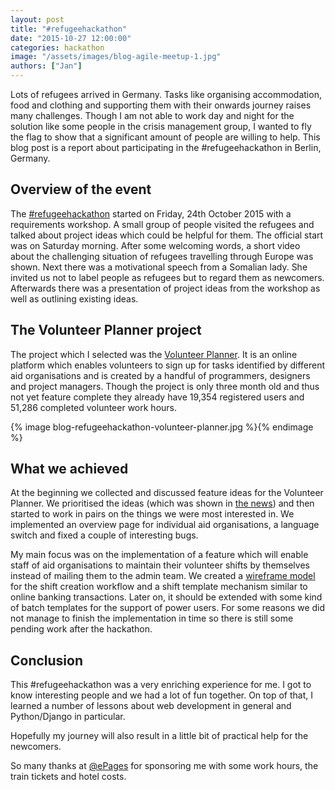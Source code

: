 ```yaml
---
layout: post
title: "#refugeehackathon"
date: "2015-10-27 12:00:00"
categories: hackathon
image: "/assets/images/blog-agile-meetup-1.jpg"
authors: ["Jan"]
---
```


Lots of refugees arrived in Germany.
Tasks like organising accommodation, food and clothing and supporting them with their onwards journey raises many challenges.
Though I am not able to work day and night for the solution like some people in the crisis management group, I wanted to fly the flag to show that a significant amount of people are willing to help.
This blog post is a report about participating in the #refugeehackathon in Berlin, Germany.

## Overview of the event

The [#refugeehackathon](https://twitter.com/search?src=typd&q=%23refugeehackathon) started on Friday, 24th October 2015 with a requirements workshop.
A small group of people visited the refugees and talked about project ideas which could be helpful for them.
The official start was on Saturday morning.
After some welcoming words, a short video about the challenging situation of refugees travelling through Europe was shown.
Next there was a motivational speech from a Somalian lady.
She invited us not to label people as refugees but to regard them as newcomers.
Afterwards there was a presentation of project ideas from the workshop as well as outlining existing ideas.

## The Volunteer Planner project

The project which I selected was the [Volunteer Planner](https://volunteer-planner.org/).
It is an online platform which enables volunteers to sign up for tasks identified
by different aid organisations and is created by a handful of programmers, designers and project managers.
Though the project is only three month old and thus not yet feature complete they already have 19,354 registered users and 51,286 completed volunteer work hours.

{% image blog-refugeehackathon-volunteer-planner.jpg %}{% endimage %}

## What we achieved

At the beginning we collected and discussed feature ideas for the Volunteer Planner.
We prioritised the ideas (which was shown in
[the news](http://www.heute.de/refugee-hackathon-in-berlin-digitale-fluechtlingshilfe-in-48-stunden-von-it-leuten-40700228.html)) and then started to work in pairs on the things we were most interested in.
We implemented an overview page for individual aid organisations, a language switch and fixed a couple of interesting bugs.

My main focus was on the implementation of a feature which will enable staff of aid organisations to maintain their volunteer shifts by themselves instead of mailing them to the admin team.
We created a [wireframe model](https://gomockingbird.com/projects/fnzc6qu) for the shift creation workflow and a shift template mechanism similar to online banking transactions.
Later on, it should be extended with some kind of batch templates for the support of power users.
For some reasons we did not manage to finish the implementation in time so there is still some pending work after the hackathon.

## Conclusion

This #refugeehackathon was a very enriching experience for me.
I got to know interesting people and we had a lot of fun together.
On top of that, I learned a number of lessons about web development in general and Python/Django in particular.

Hopefully my journey will also result in a little bit of practical help for the newcomers.

So many thanks at [@ePages](https://twitter.com/ePages) for sponsoring me with some work hours, the train tickets and hotel costs.
